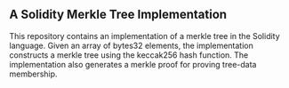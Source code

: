 ## A Solidity Merkle Tree Implementation

This repository contains an implementation of a merkle tree in the Solidity language. Given an array of bytes32 elements, the implementation constructs a merkle tree using the keccak256 hash function. The implementation also generates a merkle proof for proving tree-data membership.
